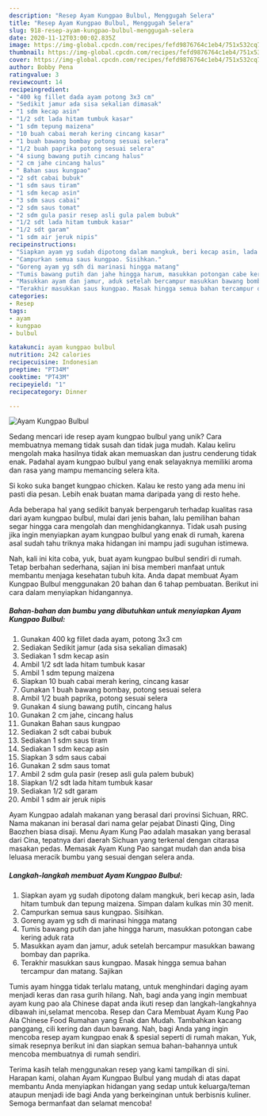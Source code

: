 ```yaml
---
description: "Resep Ayam Kungpao Bulbul, Menggugah Selera"
title: "Resep Ayam Kungpao Bulbul, Menggugah Selera"
slug: 918-resep-ayam-kungpao-bulbul-menggugah-selera
date: 2020-11-12T03:00:02.835Z
image: https://img-global.cpcdn.com/recipes/fefd9876764c1eb4/751x532cq70/ayam-kungpao-bulbul-foto-resep-utama.jpg
thumbnail: https://img-global.cpcdn.com/recipes/fefd9876764c1eb4/751x532cq70/ayam-kungpao-bulbul-foto-resep-utama.jpg
cover: https://img-global.cpcdn.com/recipes/fefd9876764c1eb4/751x532cq70/ayam-kungpao-bulbul-foto-resep-utama.jpg
author: Bobby Pena
ratingvalue: 3
reviewcount: 14
recipeingredient:
- "400 kg fillet dada ayam potong 3x3 cm"
- "Sedikit jamur ada sisa sekalian dimasak"
- "1 sdm kecap asin"
- "1/2 sdt lada hitam tumbuk kasar"
- "1 sdm tepung maizena"
- "10 buah cabai merah kering cincang kasar"
- "1 buah bawang bombay potong sesuai selera"
- "1/2 buah paprika potong sesuai selera"
- "4 siung bawang putih cincang halus"
- "2 cm jahe cincang halus"
- " Bahan saus kungpao"
- "2 sdt cabai bubuk"
- "1 sdm saus tiram"
- "1 sdm kecap asin"
- "3 sdm saus cabai"
- "2 sdm saus tomat"
- "2 sdm gula pasir resep asli gula palem bubuk"
- "1/2 sdt lada hitam tumbuk kasar"
- "1/2 sdt garam"
- "1 sdm air jeruk nipis"
recipeinstructions:
- "Siapkan ayam yg sudah dipotong dalam mangkuk, beri kecap asin, lada hitam tumbuk dan tepung maizena. Simpan dalam kulkas min 30 menit."
- "Campurkan semua saus kungpao. Sisihkan."
- "Goreng ayam yg sdh di marinasi hingga matang"
- "Tumis bawang putih dan jahe hingga harum, masukkan potongan cabe kering aduk rata"
- "Masukkan ayam dan jamur, aduk setelah bercampur masukkan bawang bombay dan paprika."
- "Terakhir masukkan saus kungpao. Masak hingga semua bahan tercampur dan matang. Sajikan"
categories:
- Resep
tags:
- ayam
- kungpao
- bulbul

katakunci: ayam kungpao bulbul 
nutrition: 242 calories
recipecuisine: Indonesian
preptime: "PT34M"
cooktime: "PT43M"
recipeyield: "1"
recipecategory: Dinner

---
```



![Ayam Kungpao Bulbul](https://img-global.cpcdn.com/recipes/fefd9876764c1eb4/751x532cq70/ayam-kungpao-bulbul-foto-resep-utama.jpg)

Sedang mencari ide resep ayam kungpao bulbul yang unik? Cara membuatnya memang tidak susah dan tidak juga mudah. Kalau keliru mengolah maka hasilnya tidak akan memuaskan dan justru cenderung tidak enak. Padahal ayam kungpao bulbul yang enak selayaknya memiliki aroma dan rasa yang mampu memancing selera kita.

Si koko suka banget kungpao chicken. Kalau ke resto yang ada menu ini pasti dia pesan. Lebih enak buatan mama daripada yang di resto hehe.

Ada beberapa hal yang sedikit banyak berpengaruh terhadap kualitas rasa dari ayam kungpao bulbul, mulai dari jenis bahan, lalu pemilihan bahan segar hingga cara mengolah dan menghidangkannya. Tidak usah pusing jika ingin menyiapkan ayam kungpao bulbul yang enak di rumah, karena asal sudah tahu triknya maka hidangan ini mampu jadi suguhan istimewa.


Nah, kali ini kita coba, yuk, buat ayam kungpao bulbul sendiri di rumah. Tetap berbahan sederhana, sajian ini bisa memberi manfaat untuk membantu menjaga kesehatan tubuh kita. Anda dapat membuat Ayam Kungpao Bulbul menggunakan 20 bahan dan 6 tahap pembuatan. Berikut ini cara dalam menyiapkan hidangannya.

<!--inarticleads1-->

##### Bahan-bahan dan bumbu yang dibutuhkan untuk menyiapkan Ayam Kungpao Bulbul:

1. Gunakan 400 kg fillet dada ayam, potong 3x3 cm
1. Sediakan Sedikit jamur (ada sisa sekalian dimasak)
1. Sediakan 1 sdm kecap asin
1. Ambil 1/2 sdt lada hitam tumbuk kasar
1. Ambil 1 sdm tepung maizena
1. Siapkan 10 buah cabai merah kering, cincang kasar
1. Gunakan 1 buah bawang bombay, potong sesuai selera
1. Ambil 1/2 buah paprika, potong sesuai selera
1. Gunakan 4 siung bawang putih, cincang halus
1. Gunakan 2 cm jahe, cincang halus
1. Gunakan  Bahan saus kungpao
1. Sediakan 2 sdt cabai bubuk
1. Sediakan 1 sdm saus tiram
1. Sediakan 1 sdm kecap asin
1. Siapkan 3 sdm saus cabai
1. Gunakan 2 sdm saus tomat
1. Ambil 2 sdm gula pasir (resep asli gula palem bubuk)
1. Siapkan 1/2 sdt lada hitam tumbuk kasar
1. Sediakan 1/2 sdt garam
1. Ambil 1 sdm air jeruk nipis


Ayam Kungpao adalah makanan yang berasal dari provinsi Sichuan, RRC. Nama makanan ini berasal dari nama gelar pejabat Dinasti Qing, Ding Baozhen biasa disaji. Menu Ayam Kung Pao adalah masakan yang berasal dari Cina, tepatnya dari daerah Sichuan yang terkenal dengan citarasa masakan pedas. Memasak Ayam Kung Pao sangat mudah dan anda bisa leluasa meracik bumbu yang sesuai dengan selera anda. 

<!--inarticleads2-->

##### Langkah-langkah membuat Ayam Kungpao Bulbul:

1. Siapkan ayam yg sudah dipotong dalam mangkuk, beri kecap asin, lada hitam tumbuk dan tepung maizena. Simpan dalam kulkas min 30 menit.
1. Campurkan semua saus kungpao. Sisihkan.
1. Goreng ayam yg sdh di marinasi hingga matang
1. Tumis bawang putih dan jahe hingga harum, masukkan potongan cabe kering aduk rata
1. Masukkan ayam dan jamur, aduk setelah bercampur masukkan bawang bombay dan paprika.
1. Terakhir masukkan saus kungpao. Masak hingga semua bahan tercampur dan matang. Sajikan


Tumis ayam hingga tidak terlalu matang, untuk menghindari daging ayam menjadi keras dan rasa gurih hilang. Nah, bagi anda yang ingin membuat ayam kung pao ala Chinese dapat anda ikuti resep dan langkah-langkahnya dibawah ini,selamat mencoba. Resep dan Cara Membuat Ayam Kung Pao Ala Chinese Food Rumahan yang Enak dan Mudah. Tambahkan kacang panggang, cili kering dan daun bawang. Nah, bagi Anda yang ingin mencoba resep ayam kungpao enak &amp; spesial seperti di rumah makan, Yuk, simak resepnya berikut ini dan siapkan semua bahan-bahannya untuk mencoba membuatnya di rumah sendiri. 

Terima kasih telah menggunakan resep yang kami tampilkan di sini. Harapan kami, olahan Ayam Kungpao Bulbul yang mudah di atas dapat membantu Anda menyiapkan hidangan yang sedap untuk keluarga/teman ataupun menjadi ide bagi Anda yang berkeinginan untuk berbisnis kuliner. Semoga bermanfaat dan selamat mencoba!
